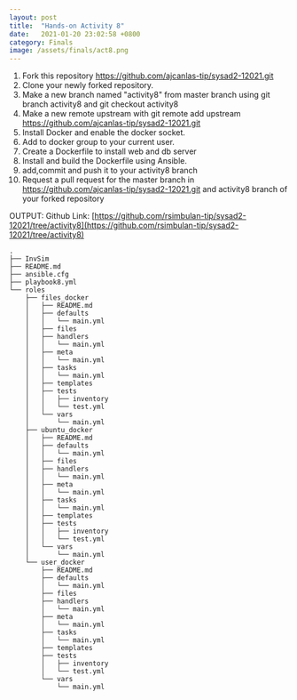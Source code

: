 ```yaml
---
layout: post
title:  "Hands-on Activity 8"
date:   2021-01-20 23:02:58 +0800
category: Finals
image: /assets/finals/act8.png
---
```

1. Fork this repository https://github.com/ajcanlas-tip/sysad2-12021.git
2. Clone your newly forked repository. 
3. Make a new branch named "activity8" from master branch using git branch activity8 and git checkout activity8
4. Make a new remote upstream with git remote add upstream https://github.com/ajcanlas-tip/sysad2-12021.git
5. Install Docker and enable the docker socket.
6. Add to docker group to your current user.
7. Create a Dockerfile to install web and db server
8. Install and build the Dockerfile using Ansible.
9. add,commit and push it to your activity8 branch
10.  Request a pull request for the master branch in https://github.com/ajcanlas-tip/sysad2-12021.git  and activity8 branch of your forked repository

OUTPUT:
Github Link: [https://github.com/rsimbulan-tip/sysad2-12021/tree/activity8](https://github.com/rsimbulan-tip/sysad2-12021/tree/activity8)  
```
.  
├── InvSim  
├── README.md  
├── ansible.cfg  
├── playbook8.yml  
└── roles  
    ├── files_docker  
    │   ├── README.md  
    │   ├── defaults  
    │   │   └── main.yml  
    │   ├── files  
    │   ├── handlers  
    │   │   └── main.yml  
    │   ├── meta  
    │   │   └── main.yml  
    │   ├── tasks  
    │   │   └── main.yml  
    │   ├── templates  
    │   ├── tests  
    │   │   ├── inventory  
    │   │   └── test.yml  
    │   └── vars  
    │       └── main.yml  
    ├── ubuntu_docker  
    │   ├── README.md  
    │   ├── defaults  
    │   │   └── main.yml  
    │   ├── files  
    │   ├── handlers  
    │   │   └── main.yml  
    │   ├── meta  
    │   │   └── main.yml  
    │   ├── tasks  
    │   │   └── main.yml  
    │   ├── templates  
    │   ├── tests  
    │   │   ├── inventory  
    │   │   └── test.yml  
    │   └── vars  
    │       └── main.yml  
    └── user_docker  
        ├── README.md  
        ├── defaults  
        │   └── main.yml  
        ├── files  
        ├── handlers  
        │   └── main.yml  
        ├── meta  
        │   └── main.yml  
        ├── tasks  
        │   └── main.yml  
        ├── templates  
        ├── tests  
        │   ├── inventory  
        │   └── test.yml  
        └── vars  
            └── main.yml  
```